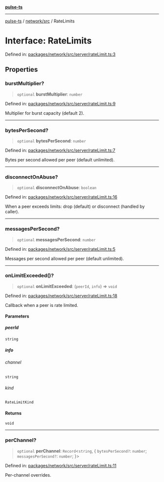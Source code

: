 [**pulse-ts**](../../../README.md)

***

[pulse-ts](../../../README.md) / [network/src](../README.md) / RateLimits

# Interface: RateLimits

Defined in: [packages/network/src/server/rateLimit.ts:3](https://github.com/jlehett/pulse-ts/blob/4869ef2c4af7bf37d31e2edd2d6d1ba148133fb2/packages/network/src/server/rateLimit.ts#L3)

## Properties

### burstMultiplier?

> `optional` **burstMultiplier**: `number`

Defined in: [packages/network/src/server/rateLimit.ts:9](https://github.com/jlehett/pulse-ts/blob/4869ef2c4af7bf37d31e2edd2d6d1ba148133fb2/packages/network/src/server/rateLimit.ts#L9)

Multiplier for burst capacity (default 2).

***

### bytesPerSecond?

> `optional` **bytesPerSecond**: `number`

Defined in: [packages/network/src/server/rateLimit.ts:7](https://github.com/jlehett/pulse-ts/blob/4869ef2c4af7bf37d31e2edd2d6d1ba148133fb2/packages/network/src/server/rateLimit.ts#L7)

Bytes per second allowed per peer (default unlimited).

***

### disconnectOnAbuse?

> `optional` **disconnectOnAbuse**: `boolean`

Defined in: [packages/network/src/server/rateLimit.ts:16](https://github.com/jlehett/pulse-ts/blob/4869ef2c4af7bf37d31e2edd2d6d1ba148133fb2/packages/network/src/server/rateLimit.ts#L16)

When a peer exceeds limits: drop (default) or disconnect (handled by caller).

***

### messagesPerSecond?

> `optional` **messagesPerSecond**: `number`

Defined in: [packages/network/src/server/rateLimit.ts:5](https://github.com/jlehett/pulse-ts/blob/4869ef2c4af7bf37d31e2edd2d6d1ba148133fb2/packages/network/src/server/rateLimit.ts#L5)

Messages per second allowed per peer (default unlimited).

***

### onLimitExceeded()?

> `optional` **onLimitExceeded**: (`peerId`, `info`) => `void`

Defined in: [packages/network/src/server/rateLimit.ts:18](https://github.com/jlehett/pulse-ts/blob/4869ef2c4af7bf37d31e2edd2d6d1ba148133fb2/packages/network/src/server/rateLimit.ts#L18)

Callback when a peer is rate limited.

#### Parameters

##### peerId

`string`

##### info

###### channel

`string`

###### kind

`RateLimitKind`

#### Returns

`void`

***

### perChannel?

> `optional` **perChannel**: `Record`\<`string`, \{ `bytesPerSecond?`: `number`; `messagesPerSecond?`: `number`; \}\>

Defined in: [packages/network/src/server/rateLimit.ts:11](https://github.com/jlehett/pulse-ts/blob/4869ef2c4af7bf37d31e2edd2d6d1ba148133fb2/packages/network/src/server/rateLimit.ts#L11)

Per-channel overrides.
